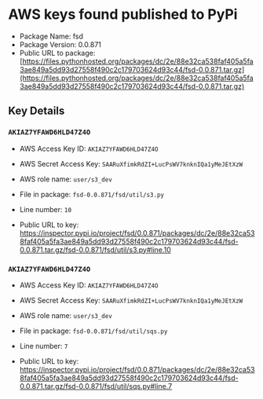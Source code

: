 # AWS keys found published to PyPi

* Package Name: fsd
* Package Version: 0.0.871
* Public URL to package: [https://files.pythonhosted.org/packages/dc/2e/88e32ca538faf405a5fa3ae849a5dd93d27558f490c2c179703624d93c44/fsd-0.0.871.tar.gz](https://files.pythonhosted.org/packages/dc/2e/88e32ca538faf405a5fa3ae849a5dd93d27558f490c2c179703624d93c44/fsd-0.0.871.tar.gz)

## Key Details

### `AKIAZ7YFAWD6HLD47Z4O`

* AWS Access Key ID: `AKIAZ7YFAWD6HLD47Z4O`
* AWS Secret Access Key: `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` 
* AWS role name: `user/s3_dev`
* File in package: `fsd-0.0.871/fsd/util/s3.py`
* Line number: `10`

* Public URL to key: https://inspector.pypi.io/project/fsd/0.0.871/packages/dc/2e/88e32ca538faf405a5fa3ae849a5dd93d27558f490c2c179703624d93c44/fsd-0.0.871.tar.gz/fsd-0.0.871/fsd/util/s3.py#line.10



### `AKIAZ7YFAWD6HLD47Z4O`

* AWS Access Key ID: `AKIAZ7YFAWD6HLD47Z4O`
* AWS Secret Access Key: `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` 
* AWS role name: `user/s3_dev`
* File in package: `fsd-0.0.871/fsd/util/sqs.py`
* Line number: `7`

* Public URL to key: https://inspector.pypi.io/project/fsd/0.0.871/packages/dc/2e/88e32ca538faf405a5fa3ae849a5dd93d27558f490c2c179703624d93c44/fsd-0.0.871.tar.gz/fsd-0.0.871/fsd/util/sqs.py#line.7


